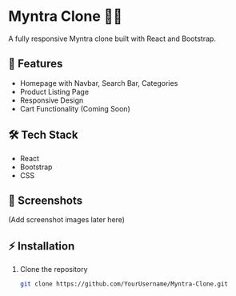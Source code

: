 # Myntra Clone 👗👜

A fully responsive Myntra clone built with React and Bootstrap.

## 🚀 Features
- Homepage with Navbar, Search Bar, Categories
- Product Listing Page
- Responsive Design
- Cart Functionality (Coming Soon)

## 🛠️ Tech Stack
- React
- Bootstrap
- CSS

## 📸 Screenshots
(Add screenshot images later here)

## ⚡ Installation
1. Clone the repository
   ```bash
   git clone https://github.com/YourUsername/Myntra-Clone.git
